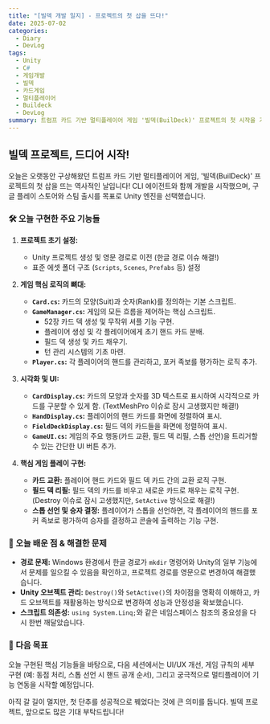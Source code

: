 ```yaml
---
title: "[빌덱 개발 일지] - 프로젝트의 첫 삽을 뜨다!"
date: 2025-07-02
categories:
  - Diary
  - DevLog
tags:
  - Unity
  - C#
  - 게임개발
  - 빌덱
  - 카드게임
  - 멀티플레이어
  - Buildeck
  - DevLog
summary: 트럼프 카드 기반 멀티플레이어 게임 '빌덱(BuilDeck)' 프로젝트의 첫 시작을 기록한 개발 일지. Unity 프로젝트 초기 설정, 카드/플레이어/게임 매니저 등 핵심 스크립트 구조 설계, UI 및 게임 플레이 로직 구현, 개발 중 마주친 문제와 해결 과정, 그리고 다음 목표를 정리함.
---
```


## 빌덱 프로젝트, 드디어 시작!

오늘은 오랫동안 구상해왔던 트럼프 카드 기반 멀티플레이어 게임, '빌덱(BuilDeck)' 프로젝트의 첫 삽을 뜨는 역사적인 날입니다! CLI 에이전트와 함께 개발을 시작했으며, 구글 플레이 스토어와 스팀 출시를 목표로 Unity 엔진을 선택했습니다.

### 🛠️ 오늘 구현한 주요 기능들

1.  **프로젝트 초기 설정:**
    *   Unity 프로젝트 생성 및 영문 경로로 이전 (한글 경로 이슈 해결!)
    *   표준 에셋 폴더 구조 (`Scripts`, `Scenes`, `Prefabs` 등) 설정

2.  **게임 핵심 로직의 뼈대:**
    *   **`Card.cs`:** 카드의 모양(Suit)과 숫자(Rank)를 정의하는 기본 스크립트.
    *   **`GameManager.cs`:** 게임의 모든 흐름을 제어하는 핵심 스크립트.
        *   52장 카드 덱 생성 및 무작위 셔플 기능 구현.
        *   플레이어 생성 및 각 플레이어에게 초기 핸드 카드 분배.
        *   필드 덱 생성 및 카드 채우기.
        *   턴 관리 시스템의 기초 마련.
    *   **`Player.cs`:** 각 플레이어의 핸드를 관리하고, 포커 족보를 평가하는 로직 추가.

3.  **시각화 및 UI:**
    *   **`CardDisplay.cs`:** 카드의 모양과 숫자를 3D 텍스트로 표시하여 시각적으로 카드를 구분할 수 있게 함. (TextMeshPro 이슈로 잠시 고생했지만 해결!)
    *   **`HandDisplay.cs`:** 플레이어의 핸드 카드를 화면에 정렬하여 표시.
    *   **`FieldDeckDisplay.cs`:** 필드 덱의 카드들을 화면에 정렬하여 표시.
    *   **`GameUI.cs`:** 게임의 주요 행동(카드 교환, 필드 덱 리필, 스톱 선언)을 트리거할 수 있는 간단한 UI 버튼 추가.

4.  **핵심 게임 플레이 구현:**
    *   **카드 교환:** 플레이어 핸드 카드와 필드 덱 카드 간의 교환 로직 구현.
    *   **필드 덱 리필:** 필드 덱의 카드를 비우고 새로운 카드로 채우는 로직 구현. (Destroy 이슈로 잠시 고생했지만, `SetActive` 방식으로 해결!)
    *   **스톱 선언 및 승자 결정:** 플레이어가 스톱을 선언하면, 각 플레이어의 핸드를 포커 족보로 평가하여 승자를 결정하고 콘솔에 출력하는 기능 구현.

### 🚧 오늘 배운 점 & 해결한 문제

*   **경로 문제:** Windows 환경에서 한글 경로가 `mkdir` 명령어와 Unity의 일부 기능에서 문제를 일으킬 수 있음을 확인하고, 프로젝트 경로를 영문으로 변경하여 해결했습니다.
*   **Unity 오브젝트 관리:** `Destroy()`와 `SetActive()`의 차이점을 명확히 이해하고, 카드 오브젝트를 재활용하는 방식으로 변경하여 성능과 안정성을 확보했습니다.
*   **스크립트 의존성:** `using System.Linq;`와 같은 네임스페이스 참조의 중요성을 다시 한번 깨달았습니다.

### 🚀 다음 목표

오늘 구현된 핵심 기능들을 바탕으로, 다음 세션에서는 UI/UX 개선, 게임 규칙의 세부 구현 (예: 동점 처리, 스톱 선언 시 핸드 공개 순서), 그리고 궁극적으로 멀티플레이어 기능 연동을 시작할 예정입니다.

아직 갈 길이 멀지만, 첫 단추를 성공적으로 꿰었다는 것에 큰 의미를 둡니다. 빌덱 프로젝트, 앞으로도 많은 기대 부탁드립니다!